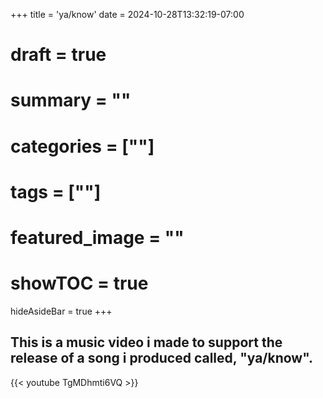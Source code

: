 +++
title = 'ya/know'
date = 2024-10-28T13:32:19-07:00
# draft = true
# summary = ""
# categories = [""]
# tags = [""]
# featured_image = ""
# showTOC = true
hideAsideBar = true
+++
## This is a music video i made to support the release of a song i produced called, "ya/know".

{{< youtube TgMDhmti6VQ >}}

<!--more-->